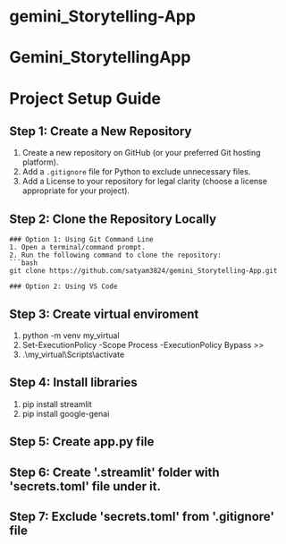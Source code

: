# gemini_Storytelling-App
# Gemini_StorytellingApp

# Project Setup Guide

## Step 1: Create a New Repository
1. Create a new repository on GitHub (or your preferred Git hosting platform).
2. Add a `.gitignore` file for Python to exclude unnecessary files.
3. Add a License to your repository for legal clarity (choose a license appropriate for your project).

## Step 2: Clone the Repository Locally

    ### Option 1: Using Git Command Line
    1. Open a terminal/command prompt.
    2. Run the following command to clone the repository:
    ```bash
    git clone https://github.com/satyam3824/gemini_Storytelling-App.git

    ### Option 2: Using VS Code

## Step 3: Create virtual enviroment
1. python -m venv my_virtual
2. Set-ExecutionPolicy -Scope Process -ExecutionPolicy Bypass >>
3. .\my_virtual\Scripts\activate

## Step 4: Install libraries
1. pip install streamlit
2. pip install google-genai

## Step 5: Create app.py file

## Step 6: Create '.streamlit' folder with 'secrets.toml' file under it.

## Step 7: Exclude 'secrets.toml' from '.gitignore' file